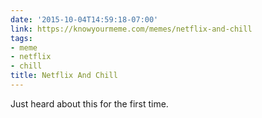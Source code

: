 ```yaml
---
date: '2015-10-04T14:59:18-07:00'
link: https://knowyourmeme.com/memes/netflix-and-chill
tags:
- meme
- netflix
- chill
title: Netflix And Chill
---
```


Just heard about this for the first time.
